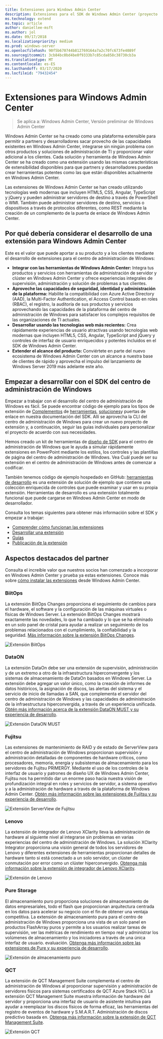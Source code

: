 ```yaml
---
title: Extensiones para Windows Admin Center
description: Extensiones para el SDK de Windows Admin Center (proyecto Honolulu)
ms.technology: extend
ms.topic: article
author: daniellee-msft
ms.author: jol
ms.date: 09/17/2018
ms.localizationpriority: medium
ms.prod: windows-server
ms.openlocfilehash: 90f5b670744b812769164a7a2c70fc673fe4089f
ms.sourcegitcommit: 3cb84bc0bd4be0f9333b7c85cda858c38730cb3a
ms.translationtype: MT
ms.contentlocale: es-ES
ms.lasthandoff: 03/17/2020
ms.locfileid: "79432454"
---
```

# <a name="extensions-for-windows-admin-center"></a>Extensiones para Windows Admin Center

>Se aplica a: Windows Admin Center, Versión preliminar de Windows Admin Center

Windows Admin Center se ha creado como una plataforma extensible para permitir a partners y desarrolladores sacar provecho de las capacidades existentes en Windows Admin Center, integrarse sin ningún problema con otros productos y soluciones de administración de TI y proporcionar valor adicional a los clientes. Cada solución y herramienta de Windows Admin Center se ha creado como una extensión usando las mismas características de extensibilidad disponibles para que partners y desarrolladores puedan crear herramientas potentes como las que están disponibles actualmente en Windows Admin Center.

Las extensiones de Windows Admin Center se han creado utilizando tecnologías web modernas que incluyen HTML5, CSS, Angular, TypeScript y jQuery y pueden administrar servidores de destino a través de PowerShell o WMI. También puede administrar servidores de destino, servicios o dispositivos a través de protocolos diferentes, como REST mediante la creación de un complemento de la puerta de enlace de Windows Admin Center.

## <a name="why-you-should-consider-developing-an-extension-for-windows-admin-center"></a>Por qué debería considerar el desarrollo de una extensión para Windows Admin Center

Este es el valor que puede aportar a su producto y a los clientes mediante el desarrollo de extensiones para el centro de administración de Windows:

- **Integrar con las herramientas de Windows Admin Center:** Integra tus productos y servicios con herramientas de administración de servidor y clúster en Windows Admin Center y ofrece experiencias integrales de supervisión, administración y solución de problemas a tus clientes.
- **Aproveche las capacidades de seguridad, identidad y administración de la plataforma:** Habilite la compatibilidad con Azure Active Directory (AAD), la Multi-Factor Authentication, el Access Control basado en roles (RBAC), el registro, la auditoría de sus productos y servicios aprovechando las capacidades de la plataforma del centro de administración de Windows para satisfacer los complejos requisitos de las organizaciones de TI actuales.
- **Desarrollar usando las tecnologías web más recientes:** Crea rápidamente experiencias de usuario atractivas usando tecnologías web modernas que incluyen HTML5, CSS, Angular, TypeScript and jQuery y controles de interfaz de usuario enriquecidos y potentes incluidos en el SDK de Windows Admin Center.
- **Extender el alcance del producto:** Conviértete en parte del nuevo ecosistema de Windows Admin Center con un alcance a nuestra base de clientes de rápido y aprovecha el impulso del lanzamiento de Windows Server 2019 más adelante este año.

## <a name="start-developing-with-the-windows-admin-center-sdk"></a>Empezar a desarrollar con el SDK del centro de administración de Windows

Empezar a trabajar con el desarrollo del centro de administración de Windows es fácil.  Se puede encontrar código de ejemplo para los tipos de extensión de [Complementos](develop-gateway-plugin.md) de [herramientas](develop-tool.md), [soluciones](develop-solution.md)y puertas de enlace en nuestra documentación del SDK. Allí se aprovecha la CLI del centro de administración de Windows para crear un nuevo proyecto de extensión y, a continuación, seguir las guías individuales para personalizar el proyecto de acuerdo con sus necesidades.

Hemos creado un kit de herramientas de [diseño de SDK](https://github.com/Microsoft/windows-admin-center-sdk/blob/master/WindowsAdminCenterDesignToolkit.zip) para el centro de administración de Windows que le ayuda a simular rápidamente extensiones en PowerPoint mediante los estilos, los controles y las plantillas de página del centro de administración de Windows. Vea Cuál puede ser su extensión en el centro de administración de Windows antes de comenzar a codificar.

También tenemos código de ejemplo hospedado en GitHub: [herramientas de desarrollo](https://aka.ms/wacsdk) es una extensión de solución de ejemplo que contiene una colección enriquecida de controles que puede examinar y usar en su propia extensión. Herramientas de desarrollo es una extensión totalmente funcional que puede cargarse en Windows Admin Center en modo de desarrollador.

Consulta los temas siguientes para obtener más información sobre el SDK y empezar a trabajar:

- [Comprender cómo funcionan las extensiones](understand-extensions.md)
- [Desarrollar una extensión](developing-extensions.md)
- [Guías](guides.md)
- [Publicación de la extensión](publish-extensions.md)

## <a name="partner-spotlight"></a>Aspectos destacados del partner

Consulta el increíble valor que nuestros socios han comenzado a incorporar en Windows Admin Center y prueba ya estas extensiones. Conoce más sobre [cómo instalar las extensiones](../configure/using-extensions.md) desde Windows Admin Center.

### <a name="biitops"></a>BiitOps
La extensión BiitOps Changes proporciona el seguimiento de cambios para el hardware, el software y la configuración de las máquinas virtuales o físicas de Windows Server. La extensión BiitOps Changes mostrará exactamente las novedades, lo que ha cambiado y lo que se ha eliminado en un solo panel de cristal para ayudar a realizar un seguimiento de los problemas relacionados con el cumplimiento, la confiabilidad y la seguridad. [Más información sobre la extensión BiitOps Changes](case-studies/biitops.md).

![Extensión BiitOps](../media/extensibility-overview/biitops-1.png)

### <a name="dataon"></a>DataON

La extensión DataOn debe ser una extensión de supervisión, administración y de un extremo a otro de la infraestructura hiperconvergente y los sistemas de almacenamiento de DataOn basados en Windows Server. La extensión debe agregar un valor único, como la creación de informes de datos históricos, la asignación de discos, las alertas del sistema y el servicio de inicio de llamadas a SAN, que complementa el servidor del centro de administración de Windows y las capacidades de administración de la infraestructura hiperconvergida, a través de un experiencia unificada. [Obtén más información acerca de la extensión DataON MUST y su experiencia de desarrollo](case-studies/dataon.md).

![Extensión DataON MUST](../media/extensibility-overview/dataon-must-extension.png)

### <a name="fujitsu"></a>Fujitsu

Las extensiones de mantenimiento de RAID y de estado de ServerView para el centro de administración de Windows proporcionan supervisión y administración detalladas de componentes de hardware críticos, como procesadores, memoria, energía y subsistemas de almacenamiento para los servidores de Fujitsu PRIMERGY. Mediante el uso de los controles de la interfaz de usuario y patrones de diseño UX de Windows Admin Center, Fujitsu nos ha permitido dar un enorme paso hacia nuestra visión de profundización integral en roles y servicios de servidor, a sistema operativo y a la administración de hardware a través de la plataforma de Windows Admin Center. [Obtén más información sobre las extensiones de Fujitsu y su experiencia de desarrollo](case-studies/fujitsu.md).

![Extensión ServerView de Fujitsu](../media/extensibility-overview/fujitsu-serverview-extension.png)

### <a name="lenovo"></a>Lenovo

La extensión de integrador de Lenovo XClarity lleva la administración de hardware al siguiente nivel al integrarse sin problemas en varias experiencias del centro de administración de Windows. La solución XClarity Integrator proporciona una visión general de todos los servidores de Lenovo y diferentes extensiones de herramientas proporcionan detalles de hardware tanto si está conectado a un solo servidor, un clúster de conmutación por error como un clúster hiperconvergido. [Obtenga más información sobre la extensión de integrador de Lenovo XClarity](case-studies/lenovo.md).

![Extensión de Lenovo](../media/extensibility-overview/lenovo-extension.png)

### <a name="pure-storage"></a>Pure Storage

El almacenamiento puro proporciona soluciones de almacenamiento de datos empresariales, todo el flash que proporcionan arquitectura centrada en los datos para acelerar su negocio con el fin de obtener una ventaja competitiva. La extensión de almacenamiento pura para el centro de administración de Windows proporciona una vista de un solo panel en productos FlashArray puros y permite a los usuarios realizar tareas de supervisión, ver las métricas de rendimiento en tiempo real y administrar los volúmenes de almacenamiento y los iniciadores a través de una única interfaz de usuario. evaluación. [Obtenga más información sobre las extensiones de Pure y su experiencia de desarrollo](case-studies/purestorage.md).

![Extensión de almacenamiento puro](../media/extensibility-overview/purestorage-extension.png)

### <a name="qct"></a>QCT

La extensión de QCT Management Suite complementa el centro de administración de Windows al proporcionar supervisión y administración de servidores físicos para sistemas certificados de QCT Azure Stack HCl. La extensión QCT Management Suite muestra información de hardware del servidor y proporciona una interfaz de usuario de asistente intuitiva para ayudar a reemplazar los discos físicos de forma eficaz, las herramientas del registro de eventos de hardware y S.M.A.R.T. Administración de discos predictivo basada en. [Obtenga más información sobre la extensión de QCT Management Suite](case-studies/qct.md).

![Extensión QCT](../media/extensibility-overview/qct-extension.png)